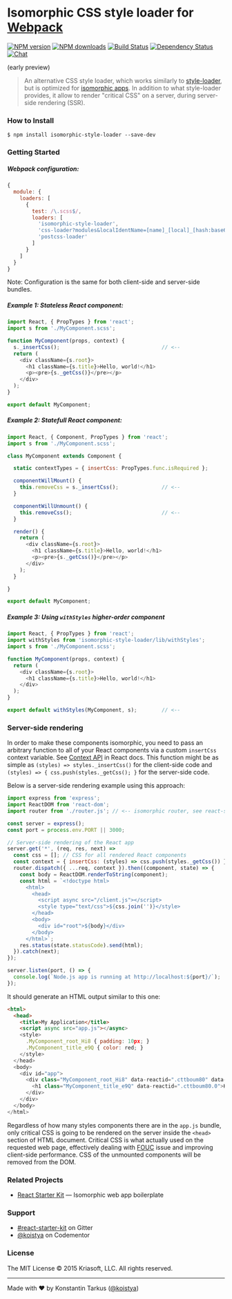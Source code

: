 # Isomorphic CSS style loader for [Webpack](http://webpack.github.io)

[![NPM version](http://img.shields.io/npm/v/isomorphic-style-loader.svg?style=flat-square)](https://www.npmjs.com/package/isomorphic-style-loader)
[![NPM downloads](http://img.shields.io/npm/dm/isomorphic-style-loader.svg?style=flat-square)](https://www.npmjs.com/package/isomorphic-style-loader)
[![Build Status](http://img.shields.io/travis/kriasoft/isomorphic-style-loader/master.svg?style=flat-square)](https://travis-ci.org/kriasoft/isomorphic-style-loader)
[![Dependency Status](http://img.shields.io/david/kriasoft/isomorphic-style-loader.svg?style=flat-square)](https://david-dm.org/kriasoft/isomorphic-style-loader)
[![Chat](http://img.shields.io/badge/chat_room-%23react--starter--kit-blue.svg?style=flat-square)](https://gitter.im/kriasoft/react-starter-kit)

(early preview)

> An alternative CSS style loader, which works similarly to
> [style-loader](https://github.com/webpack/style-loader), but is optimized for
> [isomorphic apps](http://nerds.airbnb.com/isomorphic-javascript-future-web-apps/).
> In addition to what style-loader provides, it allow to render "critical CSS"
> on a server, during server-side rendering (SSR).

### How to Install

```
$ npm install isomorphic-style-loader --save-dev
```

### Getting Started

##### Webpack configuration:

```js
{
  module: {
    loaders: [
      {
        test: /\.scss$/,
        loaders: [
          'isomorphic-style-loader',
          'css-loader?modules&localIdentName=[name]_[local]_[hash:base64:3]',
          'postcss-loader'
        ]
      }
    ]
  }
}
```

Note: Configuration is the same for both client-side and server-side bundles.

##### Example 1: Stateless React component:

```js
import React, { PropTypes } from 'react';
import s from './MyComponent.scss';

function MyComponent(props, context) {
  s._insertCss();                                 // <--
  return (
    <div className={s.root}>
      <h1 className={s.title}>Hello, world!</h1>
      <p><pre>{s._getCss()}</pre></p>
    </div>
  );
}

export default MyComponent;
```

##### Example 2: Statefull React component:

```js
import React, { Component, PropTypes } from 'react';
import s from './MyComponent.scss';

class MyComponent extends Component {

  static contextTypes = { insertCss: PropTypes.func.isRequired };

  componentWillMount() {
    this.removeCss = s._insertCss();              // <--
  }

  componentWillUnmount() {
    this.removeCss();                             // <--
  }

  render() {
    return (
      <div className={s.root}>
        <h1 className={s.title}>Hello, world!</h1>
        <p><pre>{s._getCss()}</pre></p>
      </div>
    );
  }

}

export default MyComponent;
```

##### Example 3: Using `withStyles` higher-order component

```js
import React, { PropTypes } from 'react';
import withStyles from 'isomorphic-style-loader/lib/withStyles';
import s from './MyComponent.scss';

function MyComponent(props, context) {
  return (
    <div className={s.root}>
      <h1 className={s.title}>Hello, world!</h1>
    </div>
  );
}

export default withStyles(MyComponent, s);        // <--
```

### Server-side rendering

In order to make these components isomorphic, you need to pass an arbitrary
function to all of your React components via a custom `insertCss` context
variable. See [Context API](https://facebook.github.io/react/docs/context)
in React docs. This function might be as simple as `(styles) => styles._insertCss()`
for the client-side code and `(styles) => { css.push(styles._getCss(); }` for
the server-side code.

Below is a server-side rendering example using this approach:

```js
import express from 'express';
import ReactDOM from 'react-dom';
import router from './router.js'; // <-- isomorphic router, see react-starter-kit for example

const server = express();
const port = process.env.PORT || 3000;

// Server-side rendering of the React app
server.get('*', (req, res, next) => 
  const css = []; // CSS for all rendered React components
  const context = { insertCss: (styles) => css.push(styles._getCss()) };
  router.dispatch({ ...req, context }).then((component, state) => {
    const body = ReactDOM.renderToString(component);
    const html = `<!doctype html>
      <html>
        <head>
          <script async src="/client.js"></script>
          <style type="text/css">${css.join('')}</style>
        </head>
        <body>
          <div id="root">${body}</div>
        </body>
      </html>`;
    res.status(state.statusCode).send(html);
  }).catch(next);
});

server.listen(port, () => {
  console.log(`Node.js app is running at http://localhost:${port}/`);
});
```

It should generate an HTML output similar to this one:

```html
<html>
  <head>
    <title>My Application</title>                                    
    <script async src="app.js"></async>
    <style>
      .MyComponent_root_Hi8 { padding: 10px; }
      .MyComponent_title_e9Q { color: red; } 
    </style>
  </head>
  <body>
    <div id="app">
      <div class="MyComponent_root_Hi8" data-reactid=".cttboum80" data-react-checksum="564584530">
        <h1 class="MyComponent_title_e9Q" data-reactid=".cttboum80.0">Hello, World!</h1>
      </div>
    </div>
  </body>
</html>
```

Regardless of how many styles components there are in the `app.js` bundle,
only critical CSS is going to be rendered on the server inside the `<head>`
section of HTML document. Critical CSS is what actually used on the
requested web page, effectively dealing with [FOUC](https://en.wikipedia.org/wiki/Flash_of_unstyled_content)
issue and improving client-side performance. CSS of the unmounted components
will be removed from the DOM.

### Related Projects

 * [React Starter Kit](https://github.com/kriasoft/react-starter-kit) — Isomorphic web app boilerplate

### Support

 * [#react-starter-kit](https://gitter.im/kriasoft/react-starter-kit) on Gitter
 * [@koistya](https://www.codementor.io/koistya) on Codementor

### License

The MIT License © 2015 Kriasoft, LLC. All rights reserved.

---
Made with ♥ by Konstantin Tarkus ([@koistya](https://twitter.com/koistya))
